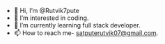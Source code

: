 - 👋 Hi, I’m @Rutvik7pute
- 👀 I’m interested in coding.
- 🌱 I’m currently learning full stack developer.
- 📫 How to reach me- satputerutvik07@gmail.com.

<!---
Rutvik7pute/Rutvik7pute is a ✨ special ✨ repository because its `README.md` (this file) appears on your GitHub profile.
You can click the Preview link to take a look at your changes.
--->

